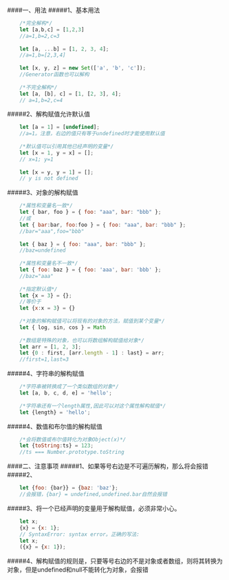 ####一、用法
#####1、基本用法
```javascript
    /*完全解构*/
    let [a,b,c] = [1,2,3]
    //a=1,b=2,c=3
    
    let [a, ...b] = [1, 2, 3, 4];
    //a=1,b=[2,3,4]
    
    let [x, y, z] = new Set(['a', 'b', 'c']);
    //Generator函数也可以解构
    
    /*不完全解构*/
    let [a, [b], c] = [1, [2, 3], 4];
    // a=1,b=2,c=4
```
#####2、解构赋值允许默认值
```javascript
    let [a = 1] = [undefined];
    //a=1。注意，右边的值只有等于undefined时才能使用默认值
    
    /*默认值可以引用其他已经声明的变量*/
    let [x = 1, y = x] = [];
    // x=1; y=1
    
    let [x = y, y = 1] = [];     
    // y is not defined
```
#####3、对象的解构赋值
```javascript
    /*属性和变量名一致*/
    let { bar, foo } = { foo: "aaa", bar: "bbb" };
    //或
    let { bar:bar, foo:foo } = { foo: "aaa", bar: "bbb" };
    //bar="aaa",foo="bbb"
    
    let { baz } = { foo: "aaa", bar: "bbb" };
    //baz=undefined
    
    /*属性和变量名不一致*/
    let { foo: baz } = { foo: 'aaa', bar: 'bbb' };
    //baz="aaa"
    
    /*指定默认值*/
    let {x = 3} = {};
    //等价于
    let {x:x = 3} = {}
    
    /*对象的解构赋值可以将现有的对象的方法，赋值到某个变量*/
    let { log, sin, cos } = Math
    
    /*数组是特殊的对象，也可以将数组解构赋值给对象*/
    let arr = [1, 2, 3];
    let {0 : first, [arr.length - 1] : last} = arr;
    //first=1,last=3
```
#####4、字符串的解构赋值
```javascript
    /*字符串被转换成了一个类似数组的对象*/
    let [a, b, c, d, e] = 'hello';
    
    /*字符串还有一个length属性,因此可以对这个属性解构赋值*/
    let {length} = 'hello'; 
```
#####4、数值和布尔值的解构赋值
```javascript
    /*会将数值或布尔值转化为对象Object(x)*/
    let {toString:ts} = 123;
    //ts === Number.prototype.toString
```
####二、注意事项
#####1、如果等号右边是不可遍历解构，那么将会报错
#####2、
```javascript
    let {foo: {bar}} = {baz: 'baz'};
    //会报错，{bar} = undefined,undefined.bar自然会报错
```
#####3、将一个已经声明的变量用于解构赋值，必须非常小心。
```javascript
    let x;
    {x} = {x: 1};
    // SyntaxError: syntax error。正确的写法:
    let x;
    ({x} = {x: 1});
```
#####4、解构赋值的规则是，只要等号右边的不是对象或者数组，则将其转换为对象，但是undefined和null不能转化为对象，会报错








